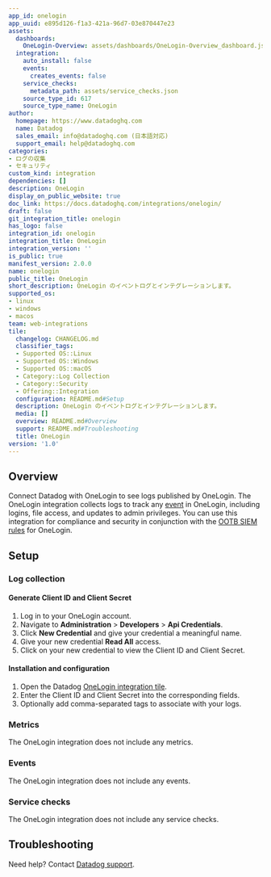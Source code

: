```yaml
---
app_id: onelogin
app_uuid: e895d126-f1a3-421a-96d7-03e870447e23
assets:
  dashboards:
    OneLogin-Overview: assets/dashboards/OneLogin-Overview_dashboard.json
  integration:
    auto_install: false
    events:
      creates_events: false
    service_checks:
      metadata_path: assets/service_checks.json
    source_type_id: 617
    source_type_name: OneLogin
author:
  homepage: https://www.datadoghq.com
  name: Datadog
  sales_email: info@datadoghq.com (日本語対応)
  support_email: help@datadoghq.com
categories:
- ログの収集
- セキュリティ
custom_kind: integration
dependencies: []
description: OneLogin
display_on_public_website: true
doc_link: https://docs.datadoghq.com/integrations/onelogin/
draft: false
git_integration_title: onelogin
has_logo: false
integration_id: onelogin
integration_title: OneLogin
integration_version: ''
is_public: true
manifest_version: 2.0.0
name: onelogin
public_title: OneLogin
short_description: OneLogin のイベントログとインテグレーションします。
supported_os:
- linux
- windows
- macos
team: web-integrations
tile:
  changelog: CHANGELOG.md
  classifier_tags:
  - Supported OS::Linux
  - Supported OS::Windows
  - Supported OS::macOS
  - Category::Log Collection
  - Category::Security
  - Offering::Integration
  configuration: README.md#Setup
  description: OneLogin のイベントログとインテグレーションします。
  media: []
  overview: README.md#Overview
  support: README.md#Troubleshooting
  title: OneLogin
version: '1.0'
---
```


<!--  SOURCED FROM https://github.com/DataDog/integrations-internal-core -->
## Overview

Connect Datadog with OneLogin to see logs published by OneLogin. The OneLogin integration collects logs to track any [event][1] in OneLogin, including logins, file access, and updates to admin privileges. You can use this integration for compliance and security in conjunction with the [OOTB SIEM rules][2] for OneLogin.

## Setup

### Log collection
#### Generate Client ID and Client Secret

1. Log in to your OneLogin account.
2. Navigate to **Administration** > **Developers** > **Api Credentials**.
3. Click **New Credential** and give your credential a meaningful name.
4. Give your new credential **Read All** access.
5. Click on your new credential to view the Client ID and Client Secret.

#### Installation and configuration

1. Open the Datadog [OneLogin integration tile][3].
2. Enter the Client ID and Client Secret into the corresponding fields.
3. Optionally add comma-separated tags to associate with your logs.

### Metrics

The OneLogin integration does not include any metrics.

### Events

The OneLogin integration does not include any events.

### Service checks

The OneLogin integration does not include any service checks.

## Troubleshooting

Need help? Contact [Datadog support][4].

[1]: https://developers.onelogin.com/api-docs/1/events/event-resource
[2]: https://docs.datadoghq.com/ja/security/default_rules/?search=onelogin
[3]: https://app.datadoghq.com/account/settings#integrations/onelogin
[4]: https://docs.datadoghq.com/ja/help/